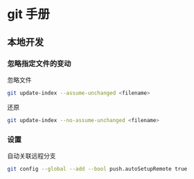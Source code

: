 # git 手册

## 本地开发

### 忽略指定文件的变动

忽略文件

```bash
git update-index --assume-unchanged <filename>
```

还原

```bash
git update-index --no-assume-unchanged <filename>
```

### 设置

自动关联远程分支

```bash
git config --global --add --bool push.autoSetupRemote true
```

